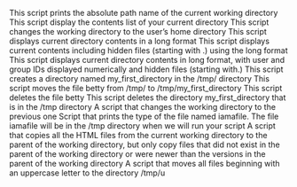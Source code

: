 This script prints the absolute path name of the current working directory
This script display the contents list of your current directory
This script changes the working directory to the user’s home directory
This script displays current directory contents in a long format
This script displays current contents including hidden files (starting with .) using the long format
This script displays current directory contents in long format, with user and group IDs displayed numerically and hidden files (starting with.)
This script creates a directory named my_first_directory in the /tmp/ directory
This script moves the file betty from /tmp/ to /tmp/my_first_directory
This script deletes the file betty
This script deletes the directory my_first_directory that is in the /tmp directory
A script that changes the working directory to the previous one
Script that prints the type of the file named iamafile. The file iamafile will be in the /tmp directory when we will run your script
A script that copies all the HTML files from the current working directory to the parent of the working directory, but only copy files that did not exist in the parent of the working directory or were newer than the versions in the parent of the working directory
A script that moves all files beginning with an uppercase letter to the directory /tmp/u
